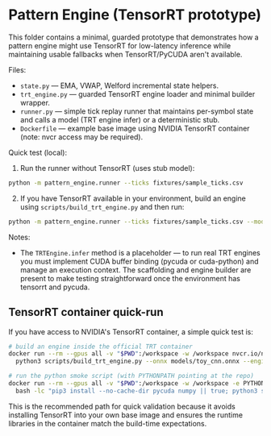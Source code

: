 Pattern Engine (TensorRT prototype)
=================================

This folder contains a minimal, guarded prototype that demonstrates how a
pattern engine might use TensorRT for low-latency inference while maintaining
usable fallbacks when TensorRT/PyCUDA aren't available.

Files:
- `state.py` — EMA, VWAP, Welford incremental state helpers.
- `trt_engine.py` — guarded TensorRT engine loader and minimal builder wrapper.
- `runner.py` — simple tick replay runner that maintains per-symbol state and
  calls a model (TRT engine infer) or a deterministic stub.
- `Dockerfile` — example base image using NVIDIA TensorRT container (note: nvcr access may be required).

Quick test (local):

1. Run the runner without TensorRT (uses stub model):

```bash
python -m pattern_engine.runner --ticks fixtures/sample_ticks.csv
```

2. If you have TensorRT available in your environment, build an engine using
   `scripts/build_trt_engine.py` and then run:

```bash
python -m pattern_engine.runner --ticks fixtures/sample_ticks.csv --model-engine /path/to/model.engine
```

Notes:
- The `TRTEngine.infer` method is a placeholder — to run real TRT engines you
  must implement CUDA buffer binding (pycuda or cuda-python) and manage an
  execution context. The scaffolding and engine builder are present to make
  testing straightforward once the environment has tensorrt and pycuda.

TensorRT container quick-run
---------------------------

If you have access to NVIDIA's TensorRT container, a simple quick test is:

```bash
# build an engine inside the official TRT container
docker run --rm --gpus all -v "$PWD":/workspace -w /workspace nvcr.io/nvidia/tensorrt:23.11-py3 \
  python3 scripts/build_trt_engine.py --onnx models/toy_cnn.onnx --engine models/toy_cnn.engine --max_workspace=256M --fp16

# run the python smoke script (with PYTHONPATH pointing at the repo)
docker run --rm --gpus all -v "$PWD":/workspace -w /workspace -e PYTHONPATH=/workspace nvcr.io/nvidia/tensorrt:23.11-py3 \
  bash -lc "pip3 install --no-cache-dir pycuda numpy || true; python3 scripts/_trt_smoke_cnn.py"
```

This is the recommended path for quick validation because it avoids installing
TensorRT into your own base image and ensures the runtime libraries in the
container match the build-time expectations.
